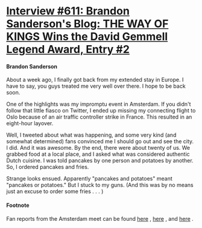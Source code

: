 # [Interview #611: Brandon Sanderson's Blog: THE WAY OF KINGS Wins the David Gemmell Legend Award, Entry #2](https://www.theoryland.com/intvmain.php?i=611#2)

#### Brandon Sanderson

About a week ago, I finally got back from my extended stay in Europe. I have to say, you guys treated me very well over there. I hope to be back soon.

One of the highlights was my impromptu event in Amsterdam. If you didn't follow that little fiasco on Twitter, I ended up missing my connecting flight to Oslo because of an air traffic controller strike in France. This resulted in an eight-hour layover.

Well, I tweeted about what was happening, and some very kind (and somewhat determined) fans convinced me I should go out and see the city. I did. And it was awesome. By the end, there were about twenty of us. We grabbed food at a local place, and I asked what was considered authentic Dutch cuisine. I was told pancakes by one person and potatoes by another. So, I ordered pancakes and fries.

Strange looks ensued. Apparently "pancakes and potatoes" meant "pancakes or potatoes." But I stuck to my guns. (And this was by no means just an excuse to order some fries . . . )

#### Footnote

Fan reports from the Amsterdam meet can be found
[here](http://www.theoryland.com/intvmain.php?i=607)
,
[here](http://www.theoryland.com/intvmain.php?i=608)
, and
[here](http://www.theoryland.com/intvmain.php?i=609)
.

